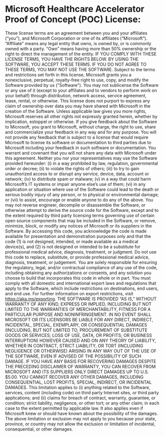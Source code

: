 # Microsoft Healthcare Accelerator Proof of Concept (POC) License:

These license terms are an agreement between you and your affiliates (“you”), and Microsoft Corporation or one of its affiliates (“Microsoft”). “Affiliate” means any legal entity that owns, is owned by, or is commonly owned with a party. “Own” means having more than 50% ownership or the right to direct the management of the entity.
IF YOU COMPLY WITH THESE LICENSE TERMS, YOU HAVE THE RIGHTS BELOW. BY USING THE SOFTWARE, YOU ACCEPT THESE TERMS. IF YOU DO NOT AGREE TO THESE TERMS, YOU MAY NOT USE THE SOFTWARE.
Subject to the terms and restrictions set forth in this license, Microsoft grants you a nonexclusive, perpetual, royalty-free right to use, copy, and modify the Software provided by us ("Software"). You may not sublicense the Software or any use of it (except to your affiliates and to vendors to perform work on your behalf) through distribution, network access, service agreement, lease, rental, or otherwise. This license does not purport to express any claim of ownership over data you may have shared with Microsoft in the creation of the Software. Unless applicable law gives you more rights, Microsoft reserves all other rights not expressly granted herein, whether by implication, estoppel or otherwise. 
If you give feedback about the Software to Microsoft, you grant to Microsoft, without charge, the right to use, share and commercialize your feedback in any way and for any purpose.  You will not provide any feedback that is subject to a license that would require Microsoft to license its software or documentation to third parties due to Microsoft including your feedback in such software or documentation. 
You warrant and covenant that you will not share any data with Microsoft under this agreement.
Neither you nor your representatives may use the Software provided hereunder: (i) in a way prohibited by law, regulation, governmental order or decree; (ii) to violate the rights of others; (iii) to try to gain unauthorized access to or disrupt any service, device, data, account or network; (iv) to distribute spam or malware; (v) in a way that could harm Microsoft’s IT systems or impair anyone else’s use of them; (vi) in any application or situation where use of the Software could lead to the death or serious bodily injury of any person, or to physical or environmental damage; or (vii) to assist, encourage or enable anyone to do any of the above. You may not reverse engineer, decompile or disassemble the Software, or otherwise attempt to derive the source code for the Software, except and to the extent required by third party licensing terms governing use of certain open source components that may be included in the Software, or remove, minimize, block, or modify any notices of Microsoft or its suppliers in the Software.
By accessing this code, you acknowledge the code is made available for presentation and demonstration purposes only and that the code (1) is not designed, intended, or made available as a medical device(s), and (2) is not designed or intended to be a substitute for professional medical advice, diagnosis, treatment, or judgment. Do not use this code to replace, substitute, or provide professional medical advice, diagnosis, treatment, or judgement. You are solely responsible for ensuring the regulatory, legal, and/or contractual compliance of any use of the code, including obtaining any authorizations or consents, and any solution you choose to build that incorporates this code in whole or in part.
You must comply with all domestic and international export laws and regulations that apply to the Software, which include restrictions on destinations, end users, and end use. For further information on export restrictions, visit https://aka.ms/exporting.
THE SOFTWARE IS PROVIDED “AS IS,” WITHOUT WARRANTY OF ANY KIND, EXPRESS OR IMPLIED, INCLUDING BUT NOT LIMITED TO THE WARRANTIES OF MERCHANTABILITY, FITNESS FOR A PARTICULAR PURPOSE AND NONINFRINGEMENT. IN NO EVENT SHALL MICROSOFT OR ITS LICENSORS BE LIABLE FOR ANY DIRECT, INDIRECT, INCIDENTAL, SPECIAL, EXEMPLARY, OR CONSEQUENTIAL DAMAGES (INCLUDING, BUT NOT LIMITED TO, PROCUREMENT OF SUBSTITUTE GOODS OR SERVICES; LOSS OF USE, DATA, OR PROFITS; OR BUSINESS INTERRUPTION) HOWEVER CAUSED AND ON ANY THEORY OF LIABILITY, WHETHER IN CONTRACT, STRICT LIABILITY, OR TORT (INCLUDING NEGLIGENCE OR OTHERWISE) ARISING IN ANY WAY OUT OF THE USE OF THE SOFTWARE, EVEN IF ADVISED OF THE POSSIBILITY OF SUCH DAMAGE.
IF YOU HAVE ANY BASIS FOR RECOVERING DAMAGES DESPITE THE PRECEDING DISCLAIMER OF WARRANTY, YOU CAN RECOVER FROM MICROSOFT AND ITS SUPPLIERS ONLY DIRECT DAMAGES UP TO U.S. $5.00. YOU CANNOT RECOVER ANY OTHER DAMAGES, INCLUDING CONSEQUENTIAL, LOST PROFITS, SPECIAL, INDIRECT, OR INCIDENTAL DAMAGES.
This limitation applies to (i) anything related to the Software, services, content (including code) on third party Internet sites, or third party applications; and (ii) claims for breach of contract, warranty, guarantee, or condition; strict liability, negligence, or other tort; or any other claim; in each case to the extent permitted by applicable law.
It also applies even if Microsoft knew or should have known about the possibility of the damages. The above limitation or exclusion may not apply to you because your state, province, or country may not allow the exclusion or limitation of incidental, consequential, or other damages.



